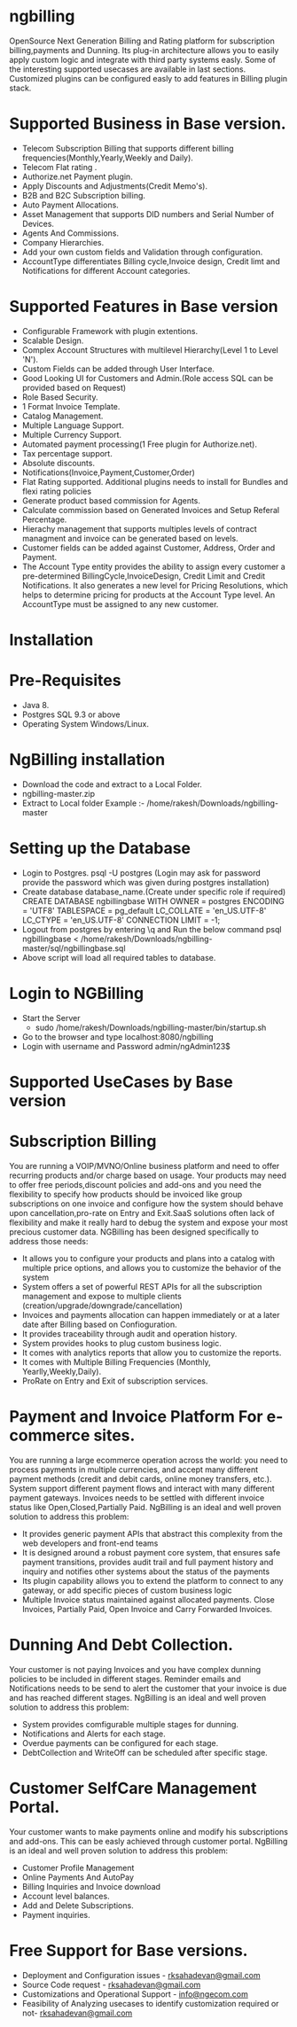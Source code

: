 # ngbilling
OpenSource Next Generation Billing and Rating platform for subscription billing,payments and Dunning. Its plug-in architecture allows you to easily apply custom logic and integrate with third party systems easly. Some of the interesting supported usecases are available in last sections. Customized plugins can be configured easly to add features in Billing plugin stack. 
 
# Supported Business in Base version.  
  * Telecom Subscription Billing that supports different billing frequencies(Monthly,Yearly,Weekly and Daily).
  * Telecom Flat rating .
  * Authorize.net Payment plugin.
  * Apply Discounts and Adjustments(Credit Memo's).
  * B2B and B2C Subscription billing.
  * Auto Payment Allocations.
  * Asset Management that supports DID numbers and Serial Number of Devices.
  * Agents And Commissions.
  * Company Hierarchies.
  * Add your own custom fields and Validation through configuration.
  * AccountType differentiates Billing cycle,Invoice design, Credit limt and  Notifications for different Account categories. 
 
# Supported Features in Base version 
  * Configurable Framework with plugin extentions. 
  * Scalable Design.
  * Complex Account Structures with multilevel Hierarchy(Level 1 to Level 'N').
  * Custom Fields can be added through User Interface.
  * Good Looking UI for Customers and Admin.(Role access SQL can be provided based on Request)
  * Role Based Security.
  * 1 Format Invoice Template.
  * Catalog Management.
  * Multiple Language Support.
  * Multiple Currency Support.
  * Automated payment processing(1 Free plugin for Authorize.net).
  * Tax percentage support.
  * Absolute discounts.
  * Notifications(Invoice,Payment,Customer,Order)
  * Flat Rating supported. Additional plugins needs to install for Bundles and flexi rating policies
  * Generate product based commission for Agents.
  * Calculate commission based on Generated Invoices and Setup Referal Percentage.
  * Hierachy management that supports multiples levels of contract managment and invoice can be generated based on levels.
  * Customer fields can be added against Customer, Address, Order and Payment.
  * The Account Type entity provides the ability to assign every customer a pre-determined BillingCycle,InvoiceDesign,
    Credit Limit and Credit Notifications. It also generates a new level for Pricing Resolutions, which helps to determine
    pricing for products at the Account Type level. An AccountType must be assigned to any new customer.

# Installation
   # Pre-Requisites
   * Java 8.
   * Postgres SQL 9.3 or above
   * Operating System Windows/Linux.
  # NgBilling installation
   * Download the code and extract to a Local Folder.
   * ngbilling-master.zip
   * Extract to Local folder
      Example :- /home/rakesh/Downloads/ngbilling-master
  # Setting up the Database
   * Login to Postgres. 
       psql -U postgres
        (Login may ask for password provide the password which was given during postgres installation)
   * Create database database_name.(Create under specific role if required)  
       CREATE DATABASE ngbillingbase
       WITH OWNER = postgres
       ENCODING = 'UTF8'
       TABLESPACE = pg_default
       LC_COLLATE = 'en_US.UTF-8'
       LC_CTYPE = 'en_US.UTF-8'
       CONNECTION LIMIT = -1;
   * Logout from postgres by entering \q and Run the below command 
       psql ngbillingbase < /home/rakesh/Downloads/ngbilling-master/sql/ngbillingbase.sql
   * Above script will load all required tables to database.
  
   # Login to NGBilling
   * Start the Server
      * sudo /home/rakesh/Downloads/ngbilling-master/bin/startup.sh
   * Go to the browser and type localhost:8080/ngbilling
   * Login with username and Password admin/ngAdmin123$
    
  # Supported UseCases by Base version
  
   # Subscription Billing
   You are running a VOIP/MVNO/Online business platform and need to offer recurring products and/or charge based on usage.
   Your products may need to offer free periods,discount policies and add-ons and you need the flexibility to specify 
   how products should be invoiced like group subscriptions on one invoice and configure how the system should behave 
   upon cancellation,pro-rate on Entry and Exit.SaaS solutions often lack of flexibility and make it really hard to debug
   the system and expose your most precious customer data.
   NGBilling has been designed specifically to address those needs:
   * It allows you to configure your products and plans into a catalog with multiple price options, and allows you to 
        customize the behavior of the system
   * System offers a set of powerful REST APIs for all the subscription management and expose to  multiple clients
         (creation/upgrade/downgrade/cancellation)    
   * Invoices and payments allocation can happen immediately or at a later date after Billing based on Confioguration.
   * It provides traceability through audit and operation history.
   * System provides hooks to plug custom business logic.
   * It comes with analytics reports that allow you to customize the reports.
   * It comes with Multiple Billing Frequencies (Monthly, Yearlly,Weekly,Daily). 
   * ProRate on Entry and Exit of subscription services.

  # Payment and Invoice Platform For e-commerce sites.
   You are running a large ecommerce operation across the world: you need to process payments in multiple currencies,
   and accept many different payment methods (credit and debit cards, online money transfers, etc.). System support 
   different payment flows and interact with many different payment gateways. Invoices needs to be settled  with 
   different invoice status like Open,Closed,Partially Paid.
   NgBilling is an ideal and well proven solution to address this problem:
   * It provides generic payment APIs that abstract this complexity from the web developers and front-end teams
   * It is designed around a robust payment core system, that ensures safe payment transitions, provides audit trail
     and full payment history and inquiry and notifies other systems about the status of the payments
   * Its plugin capability allows you to extend the platform to connect to any gateway, or add specific pieces 
     of custom business logic
   * Multiple Invoice status maintained against allocated payments. Close Invoices, Partially Paid, Open Invoice and 
     Carry Forwarded Invoices.
     
   # Dunning And Debt Collection.
   Your customer is not paying Invoices and you have complex dunning policies to be included in different stages.
   Reminder emails and Notifications needs to be send to alert the customer that your invoice is due and has 
   reached different stages.
   NgBilling is an ideal and well proven solution to address this problem:
   * System provides comfigurable multiple stages for dunning.
   * Notifications and Alerts for each stage.
   * Overdue payments can be configured for each stage.
   * DebtCollection and WriteOff can be scheduled after specific stage.
     
   # Customer SelfCare Management Portal.
   Your customer wants to make payments online and modify his subscriptions and add-ons. This can be easly 
   achieved through customer portal. 
   NgBilling is an ideal and well proven solution to address this problem:
   * Customer Profile Management 
   * Online Payments And AutoPay
   * Billing Inquiries and Invoice download
   * Account level balances.
   * Add and Delete Subscriptions.
   * Payment inquiries.         
  
   # Free Support for Base versions.
   * Deployment and Configuration issues - rksahadevan@gmail.com 
   * Source Code request - rksahadevan@gmail.com
   * Customizations and Operational Support - info@ngecom.com
   * Feasibility of Analyzing usecases to identify customization required or not- rksahadevan@gmail.com

 



  

  

  


    
